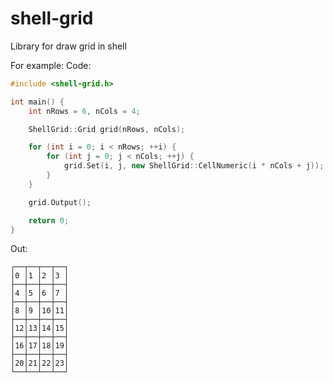 # shell-grid

Library for draw grid in shell

For example:
Code:
```c++
#include <shell-grid.h>

int main() {
    int nRows = 6, nCols = 4;

    ShellGrid::Grid grid(nRows, nCols);

    for (int i = 0; i < nRows; ++i) {
        for (int j = 0; j < nCols; ++j) {
            grid.Set(i, j, new ShellGrid::CellNumeric(i * nCols + j));
        }
    }

    grid.Output();

    return 0;
}

```

Out:
```
┌──┬──┬──┬──┐
│0 │1 │2 │3 │
├──┼──┼──┼──┤
│4 │5 │6 │7 │
├──┼──┼──┼──┤
│8 │9 │10│11│
├──┼──┼──┼──┤
│12│13│14│15│
├──┼──┼──┼──┤
│16│17│18│19│
├──┼──┼──┼──┤
│20│21│22│23│
└──┴──┴──┴──┘

```
